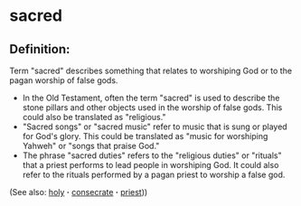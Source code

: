 # sacred #

## Definition: ##

Term "sacred" describes something that relates to worshiping God or to the pagan worship of false gods.

* In the Old Testament, often the term "sacred" is used to describe the stone pillars and other objects used in the worship of false gods. This could also be translated as "religious."
* "Sacred songs" or "sacred music" refer to music that is sung or played for God's glory. This could be translated as "music for worshiping Yahweh" or "songs that praise God."
* The phrase "sacred duties" refers to the "religious duties" or "rituals" that a priest performs to lead people in worshiping God. It could also refer to the rituals performed by a pagan priest to worship a false god.

(See also: [holy](../kt/holy.md) **·** [consecrate](../kt/consecrate.md) **·** [priest](../kt/priest.md)))

